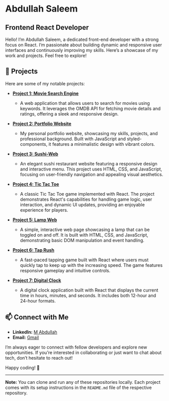 # Abdullah Saleem

## Frontend React Developer

Hello! I’m Abdullah Saleem, a dedicated front-end developer with a strong focus on React. I’m passionate about building dynamic and responsive user interfaces and continuously improving my skills. Here’s a showcase of my work and projects. Feel free to explore!

## 🚀 Projects

Here are some of my notable projects:

- **[Project 1: Movie Search Engine](https://abduls-dev.github.io/Movie-Search-Engine)**
  - A web application that allows users to search for movies using keywords. It leverages the OMDB API for fetching movie details and ratings, offering a sleek and responsive design.

- **[Project 2: Portfolio Website](https://abduls-dev.github.io/Portfolio)**
  - My personal portfolio website, showcasing my skills, projects, and professional background. Built with JavaScript and styled-components, it features a minimalistic design with vibrant colors.

- **[Project 3: Sushi-Web](https://abduls-dev.github.io/Sushi-Web)**
  - An elegant sushi restaurant website featuring a responsive design and interactive menu. This project uses HTML, CSS, and JavaScript, focusing on user-friendly navigation and appealing visual aesthetics.

- **[Project 4: Tic Tac Toe](https://abduls-dev.github.io/Tic-Tac-Toe)**
  - A classic Tic Tac Toe game implemented with React. The project demonstrates React's capabilities for handling game logic, user interaction, and dynamic UI updates, providing an enjoyable experience for players.

- **[Project 5: Lamp Web](https://abduls-dev.github.io/Lamp-web)**
  - A simple, interactive web page showcasing a lamp that can be toggled on and off. It is built with HTML, CSS, and JavaScript, demonstrating basic DOM manipulation and event handling.

- **[Project 6: Tap Rush](https://abduls-dev.github.io/tap-rush)**
  - A fast-paced tapping game built with React where users must quickly tap to keep up with the increasing speed. The game features responsive gameplay and intuitive controls.

- **[Project 7: Digital Clock](https://abduls-dev.github.io/digital-clock)**
  - A digital clock application built with React that displays the current time in hours, minutes, and seconds. It includes both 12-hour and 24-hour formats.

  

## 📫 Connect with Me

- **LinkedIn:** [M Abdullah](https://www.linkedin.com/in/m-abdullah-2b4986241/)
- **Email:** [Gmail](contact.abdullahsaleem@gmail.com)

I’m always eager to connect with fellow developers and explore new opportunities. If you’re interested in collaborating or just want to chat about tech, don’t hesitate to reach out!

Happy coding! 🎉

---

**Note:** You can clone and run any of these repositories locally. Each project comes with its setup instructions in the `README.md` file of the respective repository.
